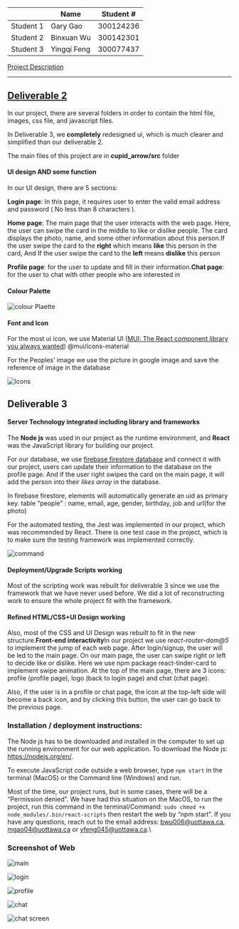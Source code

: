|		|	Name		|	Student #   |
|  ----  | ----  | ----  |
|	Student 1	| Gary 	Gao 	|	300124236	|
|	Student 2	| Binxuan Wu	|	300142301	|
|	Student 3	| Yingqi Feng 	|	300077437	|

 [Project Description](CSI3140%20Project%20D1.pdf)

****

 ## [Deliverable 2](CSI3140%20Project%20D1.pdf)

 In our project, there are several folders in order to contain the html file, images, css file, and javascript files.

In Deliverable 3, we **completely** redesigned ui, which is much clearer and simplified than our deliverable 2.

The main files of this project are in **cupid_arrow/src** folder

#### UI design AND some function

In our UI design, there are 5 sections: 

**Login page**: In this page, it requires user to enter the valid email address and password ( No less than 8 characters ).

**Home page**: The main page that the user interacts with the web page. Here, the user can swipe the card in the middle to like or dislike people. The card displays the photo, name, and some other information about this person.If the user swipe the card to the **right** which means **like** this person in the card, And If the user swipe the card to the **left** means **dislike** this person

**Profile page**: for the user to update and fill in their information.**Chat page**: for the user to chat with other people who are interested in

#### **Colour Palette**

![colour Plaette](/images/D2/colour.png)

#### Font and Icon

For the most ui icon, we use Material UI ([MUI: The React component library you always wanted](https://mui.com/)) @mui/icons-material

For the Peoples’ image we use the picture in google image and save the reference of image in the database

![Icons](/images/D2/icons.png)

## Deliverable 3

#### **Server Technology integrated including library and frameworks**

The **Node js** was used in our project as the runtime environment, and **React** was the JavaScript library for building our project.

For our database, we use <u>firebase firestore database</u> and connect it with our project, users can update their information to the database on the profile page. And if the user right swipes the card on the main page, it will add the person into their *likes array* in the database.

In firebase firestore, elements will automatically generate an uid as primary key. table “people” : name, email, age, gender, birthday, job and url(for the photo)

For the automated testing, the Jest was implemented in our project, which was recommended by React. There is one test case in the project, which is to make sure the testing framework was implemented correctly.

![command](/images/D3/command.png)

#### **Deployment/Upgrade Scripts working**

Most of the scripting work was rebuilt for deliverable 3 since we use the framework that we have never used before. We did a lot of reconstructing work to ensure the whole project fit with the framework.

#### **Refined HTML/CSS+UI Design working**

Also, most of the CSS and UI Design was rebuilt to fit in the new structure.**Front-end interactivity**In our project we use *react-router-dom@5* to implement the jump of each web page. After login/signup, the user will be led to the main page. On our main page, the user can swipe right or left to decide like or dislike. Here we use npm package react-tinder-card to implement swipe animation. At the top of the main page, there are 3 icons: profile (profile page), logo (back to login page) and chat (chat page). 

Also, if the user is in a profile or chat page, the icon at the top-left side will become a back icon, and by clicking this button, the user can go back to the previous page.

### **Installation / deployment instructions:**

The Node js has to be downloaded and installed in the computer to set up the running environment for our web application. To download the Node js: https://nodejs.org/en/.

To execute JavaScript code outside a web browser, type `npm start` in the terminal (MacOS) or the Command line (Windows) and run.

Most of the time, our project runs, but in some cases, there will be a “Permission denied”. We have had this situation on the MacOS, to run the project, run this command in the terminal/Command: `sudo chmod +x node_modules/.bin/react-scripts` then restart the web by “npm start”. If you have any questions, reach out to the email address: [bwu006@uottawa.ca](mailto:bwu006@uottawa.ca), [mgao04@uottawa.ca](mailto:mgao04@uottawa.ca) or [yfeng045@uottawa.ca](mailto:yfeng045@uottawa.ca).\

### Screenshot of Web

![main](/images/D2/main.png)

![login](/images/D2/login.png)

![profile](/images/D2/profile.png)

![chat](/images/D2/chat.png)

![chat screen](/images/D2/chat_screen.png)

